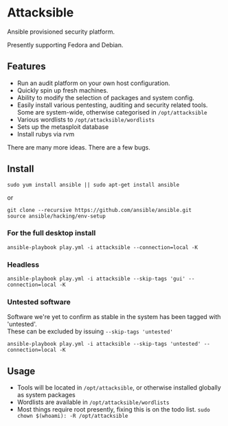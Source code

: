 Attacksible
===========

Ansible provisioned security platform.

Presently supporting Fedora and Debian.

Features
-------

- Run an audit platform on your own host configuration.
- Quickly spin up fresh machines.
- Ability to modify the selection of packages and system config.
- Easily install various pentesting, auditing and security related tools. Some are system-wide, otherwise
categorised in `/opt/attacksible`
- Various wordlists to `/opt/attacksible/wordlists`
- Sets up the metasploit database
- Install rubys via rvm

There are many more ideas. There are a few bugs.


Install
-----

    sudo yum install ansible || sudo apt-get install ansible

or

    git clone --recursive https://github.com/ansible/ansible.git
    source ansible/hacking/env-setup

### For the full desktop install
    ansible-playbook play.yml -i attacksible --connection=local -K

### Headless
    ansible-playbook play.yml -i attacksible --skip-tags 'gui' --connection=local -K

### Untested software
Software we're yet to confirm as stable in the system has been tagged with 'untested'.  
These can be excluded by issuing `--skip-tags 'untested'`

    ansible-playbook play.yml -i attacksible --skip-tags 'untested' --connection=local -K

Usage
-----

- Tools will be located in `/opt/attacksible`, or otherwise installed globally as system packages
- Wordlists are available in `/opt/attacksible/wordlists`
- Most things require root presently, fixing this is on the todo list.  `sudo chown $(whoami): -R /opt/attacksible`
